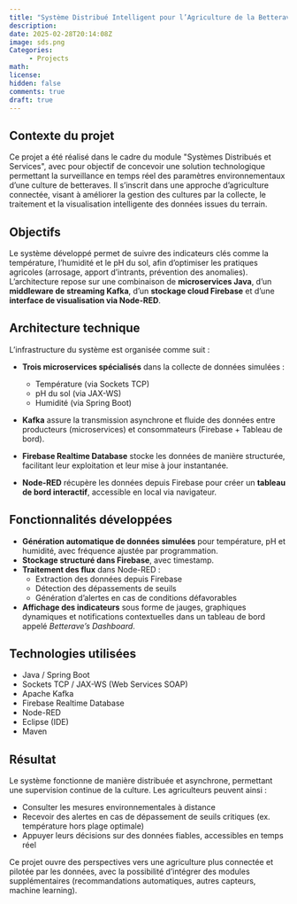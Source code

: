 ```yaml
---
title: "Système Distribué Intelligent pour l’Agriculture de la Betterave"
description: 
date: 2025-02-28T20:14:08Z
image: sds.png
Categories: 
     - Projects
math: 
license: 
hidden: false
comments: true
draft: true
---
```

## Contexte du projet

Ce projet a été réalisé dans le cadre du module "Systèmes Distribués et Services", avec pour objectif de concevoir une solution technologique permettant la surveillance en temps réel des paramètres environnementaux d’une culture de betteraves. Il s’inscrit dans une approche d’agriculture connectée, visant à améliorer la gestion des cultures par la collecte, le traitement et la visualisation intelligente des données issues du terrain.

## Objectifs

Le système développé permet de suivre des indicateurs clés comme la température, l’humidité et le pH du sol, afin d’optimiser les pratiques agricoles (arrosage, apport d’intrants, prévention des anomalies). L’architecture repose sur une combinaison de **microservices Java**, d’un **middleware de streaming Kafka**, d’un **stockage cloud Firebase** et d’une **interface de visualisation via Node-RED**.

## Architecture technique

L’infrastructure du système est organisée comme suit :

- **Trois microservices spécialisés** dans la collecte de données simulées :
  - Température (via Sockets TCP)
  - pH du sol (via JAX-WS)
  - Humidité (via Spring Boot)

- **Kafka** assure la transmission asynchrone et fluide des données entre producteurs (microservices) et consommateurs (Firebase + Tableau de bord).

- **Firebase Realtime Database** stocke les données de manière structurée, facilitant leur exploitation et leur mise à jour instantanée.

- **Node-RED** récupère les données depuis Firebase pour créer un **tableau de bord interactif**, accessible en local via navigateur.

## Fonctionnalités développées

- **Génération automatique de données simulées** pour température, pH et humidité, avec fréquence ajustée par programmation.
- **Stockage structuré dans Firebase**, avec timestamp.
- **Traitement des flux** dans Node-RED :
  - Extraction des données depuis Firebase
  - Détection des dépassements de seuils
  - Génération d’alertes en cas de conditions défavorables
- **Affichage des indicateurs** sous forme de jauges, graphiques dynamiques et notifications contextuelles dans un tableau de bord appelé *Betterave’s Dashboard*.

## Technologies utilisées

- Java / Spring Boot
- Sockets TCP / JAX-WS (Web Services SOAP)
- Apache Kafka
- Firebase Realtime Database
- Node-RED
- Eclipse (IDE)
- Maven

## Résultat

Le système fonctionne de manière distribuée et asynchrone, permettant une supervision continue de la culture. Les agriculteurs peuvent ainsi :
- Consulter les mesures environnementales à distance
- Recevoir des alertes en cas de dépassement de seuils critiques (ex. température hors plage optimale)
- Appuyer leurs décisions sur des données fiables, accessibles en temps réel

Ce projet ouvre des perspectives vers une agriculture plus connectée et pilotée par les données, avec la possibilité d’intégrer des modules supplémentaires (recommandations automatiques, autres capteurs, machine learning).

